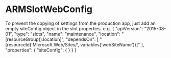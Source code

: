 # ARMSlotWebConfig
To prevent the copying of settings from the production app, just add an empty siteConfig object in the slot properties. e.g.
     {
        "apiVersion": "2015-08-01",
         "type": "slots",
         "name": "maintenance",
         "location": "[resourceGroup().location]",
         "dependsOn": [
         "[resourceId('Microsoft.Web/Sites/', variables('webSiteName'))]"
        ],
        "properties": {
        "siteConfig": { }
       }
      }
